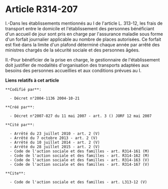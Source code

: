 # Article R314-207

I.-Dans les établissements mentionnés au I de l'article L. 313-12, les frais de transport entre le domicile et
l'établissement des personnes bénéficiant d'un accueil de jour sont pris en charge par l'assurance maladie sous forme d'un
forfait journalier applicable au nombre de places autorisées. Ce forfait est fixé dans la limite d'un plafond déterminé
chaque année par arrêté des ministres chargés de la sécurité sociale et des personnes âgées. 

II.-Pour bénéficier de la prise en charge, le gestionnaire de l'établissement doit justifier de modalités d'organisation des
transports adaptées aux besoins des personnes accueillies et aux conditions prévues au I.

**Liens relatifs à cet article**

	**Codifié par**:

	  - Décret n°2004-1136 2004-10-21

	**Créé par**:

	  - Décret n°2007-827 du 11 mai 2007 - art. 3 () JORF 12 mai 2007

	**Cité par**:

	  - Arrêté du 23 juillet 2010 - art. 2 (V)
	  - Arrêté du 7 octobre 2013 - art. 2 (V)
	  - Arrêté du 10 juillet 2014 - art. 2 (V)
	  - Arrêté du 28 juillet 2015 - art. 2 (V)
	  - Code de l'action sociale et des familles - art. R314-161 (M)
	  - Code de l'action sociale et des familles - art. R314-162 (M)
	  - Code de l'action sociale et des familles - art. R314-163 (V)
	  - Code de l'action sociale et des familles - art. R314-167 (V)

	**Cite**:

	  - Code de l'action sociale et des familles - art. L313-12 (V)
